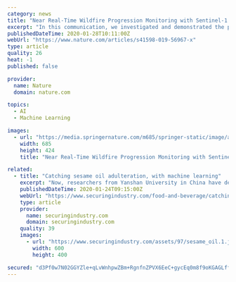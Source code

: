 ```yaml
---
category: news
title: "Near Real-Time Wildfire Progression Monitoring with Sentinel-1 SAR Time Series and Deep Learning"
excerpt: "In this communication, we investigated and demonstrated the potential of Sentinel-1 SAR time series with a deep learning framework for near real-time wildfire progression monitoring. The deep learning framework, based on a Convolutional Neural Network (CNN), is developed to detect burnt areas automatically using every new SAR image acquired ..."
publishedDateTime: 2020-01-28T10:11:00Z
webUrl: "https://www.nature.com/articles/s41598-019-56967-x"
type: article
quality: 26
heat: -1
published: false

provider:
  name: Nature
  domain: nature.com

topics:
  - AI
  - Machine Learning

images:
  - url: "https://media.springernature.com/m685/springer-static/image/art%3A10.1038%2Fs41598-019-56967-x/MediaObjects/41598_2019_56967_Fig1_HTML.png"
    width: 685
    height: 424
    title: "Near Real-Time Wildfire Progression Monitoring with Sentinel-1 SAR Time Series and Deep Learning"

related:
  - title: "Catching sesame oil adulteration, with machine learning"
    excerpt: "Now, researchers from Yanshan University in China have developed a technique to speed up the testing of sesame oil samples based on a combination of 3D fluorescence spectroscopy and machine learning using AlexNet, a convolutional neural network or CNN. 3D fluorescence spectroscopy is already becoming a go-to technology for analysing oil samples ..."
    publishedDateTime: 2020-01-24T09:15:00Z
    webUrl: "https://www.securingindustry.com/food-and-beverage/catching-the-sesame-oil-counterfeiters-with-machine-learning/s104/a11243/"
    type: article
    provider:
      name: securingindustry.com
      domain: securingindustry.com
    quality: 39
    images:
      - url: "https://www.securingindustry.com/assets/97/sesame_oil.1.jpg"
        width: 600
        height: 400

secured: "d3Pf0w7N02GGYZle+qLvWnhpwZBm+RgnfnZPVX6EeC+gycEq0m8f9oKGAGLffcfSJElsvEl3iqVJ2nNMX5zMFqCatJG7KrllSosIPQ7eCnoUmMdysc1LaP5NDgpVhvwjTt7uUgy8A6SZpRmzuncJuwwbh5Trbly1DlpIftCOxiXb6+JKQ5GNs7FQN62Pzk7WWnPcJaIevxknrjo4C2vrptgikCHGoMnHMW+344pPjUD2VJOjVqaz63+tL09N6NMaQTLKaFqnnOjkSzdmS/V0g19I699NsIk6zP4eRnKRZlpneVfVoM+x3MwNVeFmnESHv2MugDqda4vKf8dNzN0o8xdGmZUykDVqT8ElI1QCVfuQKWYpf7LEQz6wDFR+fYDLlHfDcrti/EuQt8zQ1twhwqhkLp922+uzFiveXQjQz/SEU4yNapyZD0TpaxO4JuFXVu3iAbhvs0scrET7jse3QfPfDlXbg8ZWqO1bkJmrmpw=;u+LBlsCJnDUDG5V+ctIooA=="
---
```


